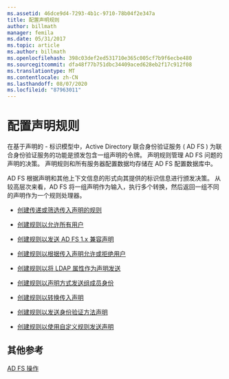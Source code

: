 ```yaml
---
ms.assetid: 46dce9d4-7293-4b1c-9710-78b04f2e347a
title: 配置声明规则
author: billmath
manager: femila
ms.date: 05/31/2017
ms.topic: article
ms.author: billmath
ms.openlocfilehash: 398c03def2ed531710e365c005cf7b9f6ecbe480
ms.sourcegitcommit: dfa48f77b751dbc34409aced628eb2f17c912f08
ms.translationtype: MT
ms.contentlocale: zh-CN
ms.lasthandoff: 08/07/2020
ms.locfileid: "87963011"
---
```

# <a name="configuring-claim-rules"></a>配置声明规则

在基于声明的 \- 标识模型中，Active Directory 联合身份验证服务 \( AD FS \) 为联合身份验证服务的功能是颁发包含一组声明的令牌。 声明规则管理 AD FS 问题的声明的决策。 声明规则和所有服务器配置数据均存储在 AD FS 配置数据库中。

AD FS 根据声明和其他上下文信息的形式向其提供的标识信息进行颁发决策。 从较高层次来看，AD FS 将一组声明作为输入，执行多个转换，然后返回一组不同的声明作为一个规则处理器。

-   [创建传递或筛选传入声明的规则](../../ad-fs/operations/Create-a-Rule-to-Pass-Through-or-Filter-an-Incoming-Claim.md)

-   [创建规则以允许所有用户](../../ad-fs/operations/Create-a-Rule-to-Permit-All-Users.md)

-   [创建规则以发送 AD FS 1.x 兼容声明](../../ad-fs/operations/Create-a-Rule-to-Send-an-AD-FS-1x-Compatible-Claim.md)

-   [创建规则以根据传入声明允许或拒绝用户](../../ad-fs/operations/Create-a-Rule-to-Permit-or-Deny-Users-Based-on-an-Incoming-Claim.md)

-   [创建规则以将 LDAP 属性作为声明发送](../../ad-fs/operations/Create-a-Rule-to-Send-LDAP-Attributes-as-Claims.md)

-   [创建规则以声明方式发送组成员身份](../../ad-fs/operations/Create-a-Rule-to-Send-Group-Membership-as-a-Claim.md)

-   [创建规则以转换传入声明](../../ad-fs/operations/Create-a-Rule-to-Transform-an-Incoming-Claim.md)

-   [创建规则以发送身份验证方法声明](../../ad-fs/operations/Create-a-Rule-to-Send-an-Authentication-Method-Claim.md)

-   [创建规则以使用自定义规则发送声明](../../ad-fs/operations/Create-a-Rule-to-Send-Claims-Using-a-Custom-Rule.md)

## <a name="additional-references"></a>其他参考

[AD FS 操作](../ad-fs-operations.md)
